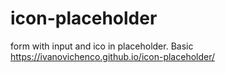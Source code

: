 # icon-placeholder
form with input and ico in placeholder. Basic
https://ivanovichenco.github.io/icon-placeholder/
